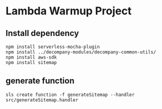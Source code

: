 # Lambda Warmup Project

## Install dependency

```shell
npm install serverless-mocha-plugin
npm install ../decompany-modules/decompany-common-utils/
npm install aws-sdk
npm install sitemap
```

## generate function

```shell
sls create function -f generateSitemap --handler src/generateSitemap.handler
```